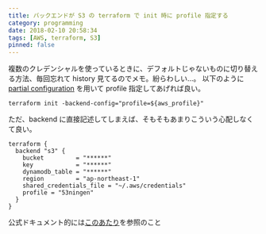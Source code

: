 ```yaml
---
title: バックエンドが S3 の terraform で init 時に profile 指定する
category: programming
date: 2018-02-10 20:58:34
tags: [AWS, terraform, S3]
pinned: false
---
```


複数のクレデンシャルを使っているときに、デフォルトじゃないものに切り替える方法、毎回忘れて history 見てるのでメモ。紛らわしい...。
以下のように [partial configuration](https://www.terraform.io/docs/backends/config.html#partial-configuration) を用いて profile 指定してあげれば良い。

```
terraform init -backend-config="profile=${aws_profile}"
```

ただ、backend に直接記述してしまえば、そもそもあまりこういう心配しなくて良い。

```
terraform {
  backend "s3" {
    bucket         = "******"
    key            = "******"
    dynamodb_table = "******"
    region         = "ap-northeast-1"
    shared_credentials_file = "~/.aws/credentials"
    profile = "53ningen"
  }
}
```

公式ドキュメント的には[このあたり](https://www.terraform.io/docs/backends/types/s3.html#configuration-variables)を参照のこと
